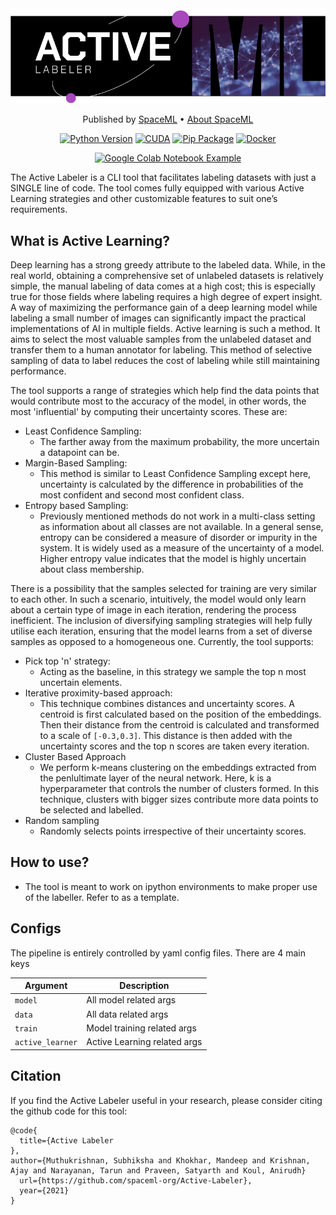 <div align="center">
  <img src="https://github.com/spaceml-org/Active-Labeler/blob/review-master/active-simple-header.jpg" >
<p align="center">
  Published by <a href="http://spaceml.org/">SpaceML</a> •
  <a href="https://arxiv.org/abs/2012.10610">About SpaceML</a>
</p>

[![Python Version](https://img.shields.io/badge/python-3.5%20|%203.6%20|%203.7%20|%203.8-blue.svg)](https://www.python.org/)
[![CUDA](https://img.shields.io/badge/Cuda-10%20|%2011.0-4dc71f.svg)](https://docs.nvidia.com/deeplearning/dali/user-guide/docs/installation.html)
[![Pip Package](https://img.shields.io/badge/Pip%20Package-Coming%20Soon-0073b7.svg)](https://pypi.org/project/pip/)
[![Docker](https://img.shields.io/badge/Docker%20Image-Coming%20Soon-34a0ef.svg)](https://www.docker.com/)
   
[![Google Colab Notebook Example](https://colab.research.google.com/assets/colab-badge.svg)](https://colab.research.google.com/drive/18FDsvNsTm65sshmo9XYU04ITqmfgSEv4?usp=sharing)
</div>

The Active Labeler is a CLI tool that facilitates labeling datasets with just a SINGLE line of code. The tool comes fully equipped with various Active Learning strategies and other customizable features to suit one’s requirements.

## What is Active Learning?
Deep learning has a strong greedy attribute to the labeled data. While, in the real world, obtaining a comprehensive set of unlabeled datasets is relatively simple, the manual labeling of data comes at a high cost; this is especially true for those fields where labeling requires a high degree of expert insight. A way of maximizing the performance gain of a deep learning model while labeling a small number of images can significantly impact the practical implementations of AI in multiple fields. Active learning is such a method. It aims to select the most valuable samples from the unlabeled dataset and transfer them to a human annotator for labeling. This method of selective sampling of data to label reduces the cost of labeling while still maintaining performance. 

The tool supports a range of strategies which help find the data points that would contribute most to the accuracy of the model, in other words, the most 'influential' by computing their uncertainty scores. These are:
  - Least Confidence Sampling:
    * The farther away from the maximum probability, the more uncertain a datapoint can be.
  - Margin-Based Sampling:
    * This method is similar to Least Confidence Sampling except here, uncertainty is calculated by the difference in probabilities of the most confident and second most confident class.
  - Entropy based Sampling:
    * Previously mentioned methods do not work in a multi-class setting as information about all classes are not available.  In a general sense, entropy can be considered a measure of disorder or impurity in the system. It is widely used as a measure of the uncertainty of a model. Higher entropy value indicates that the model is highly uncertain about class membership.
    
There is a possibility that the samples selected for training are very similar to each other. In such a scenario, intuitively, the model would only learn about a certain type of image in each iteration, rendering the process inefficient. The inclusion of diversifying sampling strategies will help fully utilise each iteration, ensuring that the model learns from a set of diverse samples as opposed to a homogeneous one. Currently, the tool supports:
  - Pick top 'n' strategy:
    * Acting as the baseline, in this strategy we sample the top n most uncertain elements.
  - Iterative proximity-based approach:
    * This technique combines distances and uncertainty scores. A centroid is first calculated based on the position of the embeddings. Then their distance from the centroid is calculated and transformed to a scale of ```[-0.3,0.3]```. This distance is then added with the uncertainty scores and the top n scores are taken every iteration. 
  - Cluster Based Approach
    * We perform k-means clustering on the embeddings extracted from the penlultimate layer of the neural network. Here, k is a hyperparameter that controls the number of clusters formed. In this technique, clusters with bigger sizes contribute more data points to be selected and labelled.
  - Random sampling
    * Randomly selects points irrespective of their uncertainty scores.


## How to use?
  
  * The tool is meant to work on ipython environments to make proper use of the labeller. Refer to <notebook> as a template. 
  
## Configs
  
The pipeline is entirely controlled by yaml config files. 
There are 4 main keys

| Argument     | Description        | 
| ------------ | ------------- | 
|```model```| All model related args|
|```data```| All data related args |
|```train```| Model training related args|
|```active_learner```| Active Learning related args|
  
  
## Citation
If you find the Active Labeler useful in your research, please consider citing the github code for this tool:
```
@code{
  title={Active Labeler
},
author={Muthukrishnan, Subhiksha and Khokhar, Mandeep and Krishnan, Ajay and Narayanan, Tarun and Praveen, Satyarth and Koul, Anirudh}
  url={https://github.com/spaceml-org/Active-Labeler},
  year={2021}
}
```

</div>

  
